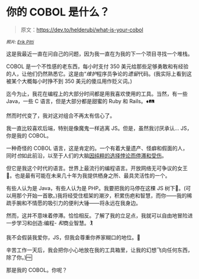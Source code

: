 # 你的 COBOL 是什么？

> 原文：<https://dev.to/helderubi/what-is-your-cobol>

*<small>照片: [Erik Pitti](https://www.flickr.com/people/24205142@N00?rb=1)</small>*

这是我最近一直在问自己的问题，因为我一直在为我的下一个项目寻找一个堆栈。

COBOL 是一个不性感的老东西，每小时支付 350 美元给那些足够勇敢和有经验的人，让他们仍然熟悉它。这是由“*维护*程序员争论的*遗留*代码。(我实际上看到这被某个大概每小时挣不到 350 美元的傻瓜用作贬义词。)

迄今为止，我花在编程上的大部分时间都是用我喜欢使用的工具。当然，有一些 Java，一些 C 语言，但是大部分都是甜蜜的 Ruby 和 Rails。♦️🛤️

然而时代变了，我对这对组合不再太有信心了。

我一直比较喜欢后端，特别是像魔鬼一样逃离 JS。但是，虽然我讨厌承认… JS，你是我的 COBOL。

一种奇怪的 COBOL 语言，这是肯定的。一个有着大量遗产、怪癖和假面的人，同时*也*如此前沿，以至于人们的大脑[因纯粹的选择悖论而停滞和受伤](https://medium.com/@ericclemmons/javascript-fatigue-48d4011b6fc4)。

但它是我这个时代的语言。世界上最流行的编程语言。开放网络无可争议的女王👑。也是最有可能在未来几十年为我提供栖身之所、最具灵活性的一个。

有些人认为是 Java，有些人认为是 PHP。我要把我的马停在这棵 JS 树下🌵。(可以用那个开始一首歌。)我将经受住框架的潮汐，积累伤疤和智慧，而你——我的稀疏手腕和不情愿的吸引力的便利大锤——将永远在我身边。

然而，这并不意味着停滞。恰恰相反。了解了我的立足点，我就可以自由地冒险进一步学习和创造:编程- *和*商业智慧。🏌️

我不会假装我爱你，JS，但我会尊重你养家糊口的地位。🍞

辛苦工作一天后，我会把你小心地放在我的工具箱里，让我的幻想飞向任何东西，除了你。)🆓

那是我的 COBOL。你呢？